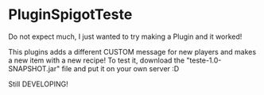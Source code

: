 # PluginSpigotTeste
Do not expect much, I just wanted to try making a Plugin and it worked!

This plugins adds a different CUSTOM message for new players and makes a new item with a new recipe! To test it,
download the "teste-1.0-SNAPSHOT.jar" file and put it on your own server :D

Still DEVELOPING!
